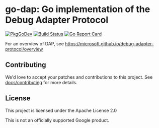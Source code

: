 # go-dap: Go implementation of the Debug Adapter Protocol

[![PkgGoDev](https://pkg.go.dev/badge/github.com/google/go-dap)](https://pkg.go.dev/github.com/google/go-dap)
[![Build Status](https://travis-ci.org/google/go-dap.svg?branch=master)](https://travis-ci.org/google/go-dap)
[![Go Report Card](https://goreportcard.com/badge/github.com/google/go-dap)](https://goreportcard.com/report/github.com/google/go-dap)

For an overview of DAP, see
https://microsoft.github.io/debug-adapter-protocol/overview

## Contributing

We'd love to accept your patches and contributions to this project. See
[docs/contributing](https://github.com/google/go-dap/blob/master/docs/contributing.md)
for more details.

## License

This project is licensed under the Apache License 2.0

This is not an officially supported Google product.
